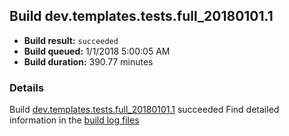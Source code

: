 ## Build dev.templates.tests.full_20180101.1
- **Build result:** `succeeded`
- **Build queued:** 1/1/2018 5:00:05 AM
- **Build duration:** 390.77 minutes
### Details
Build [dev.templates.tests.full_20180101.1](https://winappstudio.visualstudio.com/web/build.aspx?pcguid=a4ef43be-68ce-4195-a619-079b4d9834c2&builduri=vstfs%3a%2f%2f%2fBuild%2fBuild%2f24570) succeeded
Find detailed information in the [build log files](https://uwpctdiags.blob.core.windows.net/buildlogs/dev.templates.tests.full_20180101.1_logs.zip)
